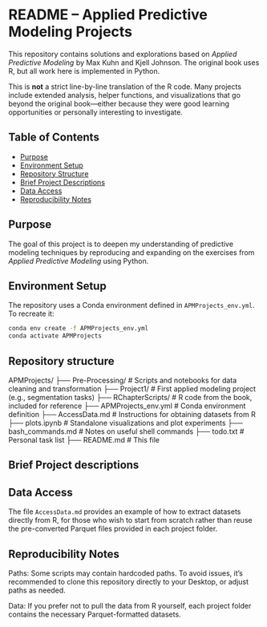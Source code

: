 # README – Applied Predictive Modeling Projects

This repository contains solutions and explorations based on *Applied Predictive Modeling* by Max Kuhn and Kjell Johnson. The original book uses R, but all work here is implemented in Python.

This is **not** a strict line-by-line translation of the R code. Many projects include extended analysis, helper functions, and visualizations that go beyond the original book—either because they were good learning opportunities or personally interesting to investigate.

## Table of Contents

- [Purpose](#purpose)
- [Environment Setup](#environment-setup)
- [Repository Structure](#repository-structure)
- [Brief Project Descriptions](#brief-project-descriptions)
- [Data Access](#data-access)
- [Reproducibility Notes](#reproducibility-notes)

## Purpose

The goal of this project is to deepen my understanding of predictive modeling techniques by reproducing and expanding on the exercises from *Applied Predictive Modeling* using Python.

## Environment Setup

The repository uses a Conda environment defined in `APMProjects_env.yml`. To recreate it:

```bash
conda env create -f APMProjects_env.yml
conda activate APMProjects
```
## Repository structure

APMProjects/
├── Pre-Processing/          # Scripts and notebooks for data cleaning and transformation
├── Project1/                # First applied modeling project (e.g., segmentation tasks)
├── RChapterScripts/         # R code from the book, included for reference
├── APMProjects_env.yml      # Conda environment definition
├── AccessData.md            # Instructions for obtaining datasets from R
├── plots.ipynb              # Standalone visualizations and plot experiments
├── bash_commands.md         # Notes on useful shell commands
├── todo.txt                 # Personal task list
├── README.md                # This file

## Brief Project descriptions

## Data Access

The file `AccessData.md` provides an example of how to extract datasets directly from R, for those who wish to start from scratch rather than reuse the pre-converted Parquet files provided in each project folder.

## Reproducibility Notes
Paths: Some scripts may contain hardcoded paths. To avoid issues, it’s recommended to clone this repository directly to your Desktop, or adjust paths as needed.

Data: If you prefer not to pull the data from R yourself, each project folder contains the necessary Parquet-formatted datasets.
